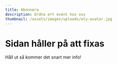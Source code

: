 ```yaml
---
title: Abonnera
description: Ordna ert event hos oss
thumbnail: /assets/images/uploads/ely-avatar.jpg
---
```

# Sidan håller på att fixas

Håll ut så kommer det snart mer info!